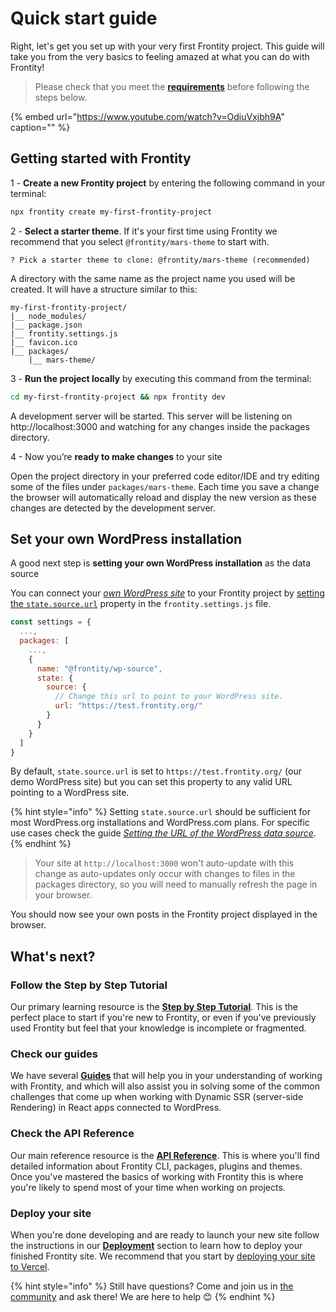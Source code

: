# Quick start guide

Right, let's get you set up with your very first Frontity project. This guide will take you from the very basics to feeling amazed at what you can do with Frontity!

> Please check that you meet the [**requirements**](README.md#requirements) before following the steps below.

{% embed url="https://www.youtube.com/watch?v=OdiuVxjbh9A" caption="" %}

## Getting started with Frontity

1 - **Create a new Frontity project** by entering the following command in your terminal:

```sh
npx frontity create my-first-frontity-project
```

2 - **Select a starter theme**. If it's your first time using Frontity we recommend that you select `@frontity/mars-theme` to start with.

```
? Pick a starter theme to clone: @frontity/mars-theme (recommended)
```

A directory with the same name as the project name you used will be created. It will have a structure similar to this:

```text
my-first-frontity-project/
|__ node_modules/
|__ package.json
|__ frontity.settings.js
|__ favicon.ico
|__ packages/
    |__ mars-theme/
```

3 - **Run the project locally** by executing this command from the terminal:

```sh
cd my-first-frontity-project && npx frontity dev
```

A development server will be started. This server will be listening on http://localhost:3000 and watching for any changes inside the packages directory.

4 - Now you’re **ready to make changes** to your site

Open the project directory in your preferred code editor/IDE and try editing some of the files under `packages/mars-theme`. Each time you save a change the browser will automatically reload and display the new version as these changes are detected by the development server.

## Set your own WordPress installation

A good next step is **setting your own WordPress installation** as the data source

You can connect your [_own WordPress site_](https://docs.frontity.org/guides/what-are-the-requisites-of-wordpress-for-frontity) to your Frontity project by [setting the `state.source.url`](https://docs.frontity.org/guides/setting-url-wordpress-source-data) property in the `frontity.settings.js` file.

```javascript
const settings = {
  ...,
  packages: [
    ...,
    {
      name: "@frontity/wp-source",
      state: {
        source: {
          // Change this url to point to your WordPress site.
          url: "https://test.frontity.org/"
        }
      }
    }
  ]
}
```

By default, `state.source.url` is set to `https://test.frontity.org/` (our demo WordPress site) but you can set this property to any valid URL pointing to a WordPress site.

{% hint style="info" %}
Setting `state.source.url` should be sufficient for most WordPress.org installations and WordPress.com plans. For specific use cases check the guide [*Setting the URL of the WordPress data source*](https://docs.frontity.org/guides/setting-url-wordpress-source-data).
{% endhint %}

> Your site at `http://localhost:3000` won't auto-update with this change as auto-updates only occur with changes to files in the packages directory, so you will need to manually refresh the page in your browser.

You should now see your own posts in the Frontity project displayed in the browser.

## What's next?

### Follow the Step by Step Tutorial

Our primary learning resource is the **[Step by Step Tutorial](https://tutorial.frontity.org)**. This is the perfect place to start if you're new to Frontity, or even if you've previously used Frontity but feel that your knowledge is incomplete or fragmented.

### Check our guides

We have several **[Guides](https://docs.frontity.org/guides)** that will help you in your understanding of working with Frontity, and which will also assist you in solving some of the common challenges that come up when working with Dynamic SSR (server-side Rendering) in React apps connected to WordPress.

### Check the API Reference

Our main reference resource is the **[API Reference](https://api.frontity.org)**. This is where you'll find detailed information about Frontity CLI, packages, plugins and themes. Once you've mastered the basics of working with Frontity this is where you're likely to spend most of your time when working on projects.

### Deploy your site

When you're done developing and are ready to launch your new site follow the instructions in our **[Deployment](https://docs.frontity.org/deployment)** section to learn how to deploy your finished Frontity site. We recommend that you start by [deploying your site to Vercel](https://docs.frontity.org/deployment/deploy-using-vercel).

{% hint style="info" %}
Still have questions? Come and join us in [the community](https://community.frontity.org/) and ask there! We are here to help 😊
{% endhint %}